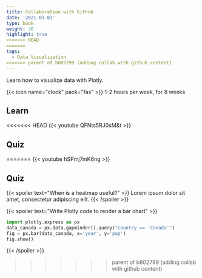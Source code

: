 ```yaml
---
title: Collaboration with Github
date: '2021-01-01'
type: book
weight: 30
highlight: true
<<<<<<< HEAD
=======
tags:
  - Data Visualization
>>>>>>> parent of b802799 (adding collab with github content)
---
```


Learn how to visualize data with Plotly.

<!--more-->

{{< icon name="clock" pack="fas" >}} 1-2 hours per week, for 8 weeks

## Learn

<<<<<<< HEAD
{{< youtube QFNts5RJ0sM&t  >}}


## Quiz



=======
{{< youtube hSPmj7mK6ng >}}

## Quiz

{{< spoiler text="When is a heatmap useful?" >}}
Lorem ipsum dolor sit amet, consectetur adipiscing elit.
{{< /spoiler >}}

{{< spoiler text="Write Plotly code to render a bar chart" >}}

```python
import plotly.express as px
data_canada = px.data.gapminder().query("country == 'Canada'")
fig = px.bar(data_canada, x='year', y='pop')
fig.show()
```

{{< /spoiler >}}
>>>>>>> parent of b802799 (adding collab with github content)
